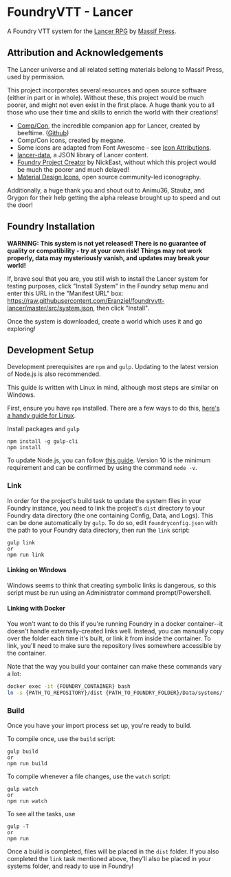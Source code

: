 # FoundryVTT - Lancer
A Foundry VTT system for the [Lancer RPG](https://massif-press.itch.io/corebook-pdf) by [Massif Press](https://massif-press.itch.io/). 

## Attribution and Acknowledgements
The Lancer universe and all related setting materials belong to Massif Press, used by permission.

This project incorporates several resources and open source software (either in part or in whole). Without these, this project would be much poorer, and might not even exist in the first place. A huge thank you to all those who use their time and skills to enrich the world with their creations!
* [Comp/Con](https://compcon.app), the incredible companion app for Lancer, created by beeftime. ([Github](https://github.com/massif-press/compcon))
* Comp/Con icons, created by megane.
* Some icons are adapted from Font Awesome - see [Icon Attributions](dist/assets/icons/ATTRIBUTION.md).
* [lancer-data](https://github.com/massif-press/lancer-data), a JSON library of Lancer content.
* [Foundry Project Creator](https://gitlab.com/foundry-projects/foundry-pc) by NickEast, without which this project would be much the poorer and much delayed!
* [Material Design Icons](https://materialdesignicons.com/), open source community-led iconography.

Additionally, a huge thank you and shout out to Animu36, Staubz, and Grygon for their help getting the alpha release brought up to speed and out the door!

## Foundry Installation
**WARNING: This system is not yet released! There is no guarantee of quality or compatibility - try at your own risk! Things may not work properly, data may mysteriously vanish, and updates may break your world!**

If, brave soul that you are, you still wish to install the Lancer system for testing purposes, click "Install System" in the Foundry setup menu and enter this URL in the "Manifest URL" box: https://raw.githubusercontent.com/Eranziel/foundryvtt-lancer/master/src/system.json, then click "Install". 

Once the system is downloaded, create a world which uses it and go exploring!

## Development Setup
Development prerequisites are `npm` and `gulp`. Updating to the latest version of Node.js is also recommended.

This guide is written with Linux in mind, although most steps are similar on Windows.

First, ensure you have `npm` installed. There are a few ways to do this, [here's a handy guide for Linux](https://linuxize.com/post/how-to-install-node-js-on-ubuntu-18.04/).

Install packages and `gulp`

```
npm install -g gulp-cli
npm install
```

To update Node.js, you can follow [this guide](https://phoenixnap.com/kb/update-node-js-version). Version 10 is the minimum requirement and can be confirmed by using the command `node -v`.

### Link
In order for the project's build task to update the system files in your Foundry instance, you need to link the project's `dist` directory to your Foundry data directory (the one containing Config, Data, and Logs). This can be done automatically by `gulp`. To do so, edit `foundryconfig.json` with the path to your Foundry data directory, then run the `link` script:
```
gulp link
or
npm run link
```
#### Linking on Windows 
Windows seems to think that creating symbolic links is dangerous, so this script must be run using an Administrator command prompt/Powershell.

#### Linking with Docker
You won't want to do this if you're running Foundry in a docker container--it doesn't handle externally-created links well. Instead, you can manually copy over the folder each time it's built, or link it from inside the container. 
To link, you'll need to make sure the repository lives somewhere accessible by the container.

Note that the way you build your container can make these commands vary a lot:
```bash
docker exec -it {FOUNDRY_CONTAINER} bash
ln -s {PATH_TO_REPOSITORY}/dist {PATH_TO_FOUNDRY_FOLDER}/Data/systems/foundry
```

### Build
Once you have your import process set up, you're ready to build.

To compile once, use the `build` script:

```
gulp build
or
npm run build
```

To compile whenever a file changes, use the `watch` script:

```
gulp watch
or
npm run watch
```

To see all the tasks, use

```
gulp -T
or
npm run
```

Once a build is completed, files will be placed in the `dist` folder. If you also completed the `link` task mentioned above, they'll also be placed in your systems folder, and ready to use in Foundry!
